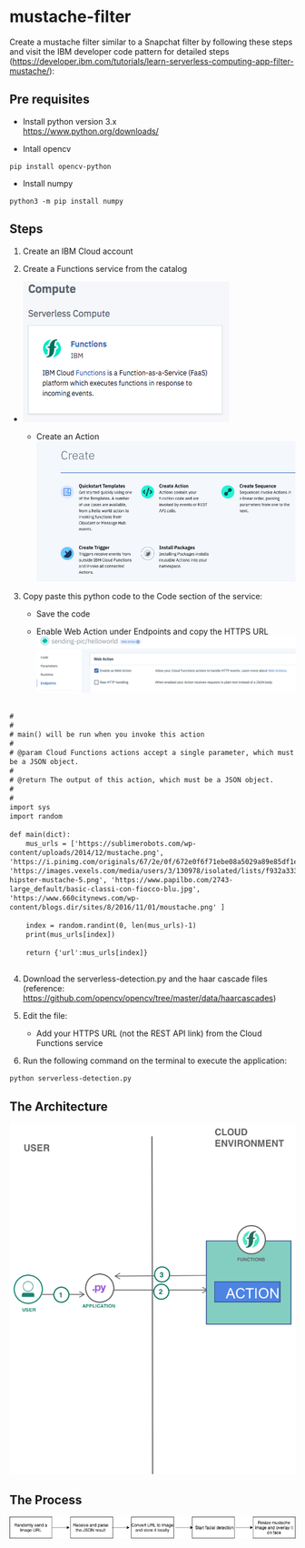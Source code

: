 # mustache-filter 

Create a mustache filter similar to a Snapchat filter by following these steps and visit the IBM developer code pattern for detailed steps (https://developer.ibm.com/tutorials/learn-serverless-computing-app-filter-mustache/): 


## Pre requisites 

* Install python version 3.x  
https://www.python.org/downloads/

* Intall opencv  
```
pip install opencv-python
```
* Install numpy 
```
python3 -m pip install numpy
```


## Steps 

1. Create an IBM Cloud account 

2. Create a Functions service from the catalog
* ![alt text](https://github.com/anchalbhalla/mustache-filter/blob/master/images/function.png)
 
    * Create an Action  
    ![alt text](https://github.com/anchalbhalla/mustache-filter/blob/master/images/create-func.png) 
    

3. Copy paste this python code to the Code section of the service:   
   
   * Save the code 
   
   * Enable Web Action under Endpoints and copy the HTTPS URL
   ![alt text](https://github.com/anchalbhalla/mustache-filter/blob/master/images/web.png) 
   
   
``` 

#
#
# main() will be run when you invoke this action
#
# @param Cloud Functions actions accept a single parameter, which must be a JSON object.
#
# @return The output of this action, which must be a JSON object.
#
#
import sys 
import random

def main(dict):
    mus_urls = ['https://sublimerobots.com/wp-content/uploads/2014/12/mustache.png', 'https://i.pinimg.com/originals/67/2e/0f/672e0f6f71ebe08a5029a89e85df1e18.png', 'https://images.vexels.com/media/users/3/130978/isolated/lists/f932a333154f1d6bff554c1010466f00-hipster-mustache-5.png', 'https://www.papilbo.com/2743-large_default/basic-classi-con-fiocco-blu.jpg', 'https://www.660citynews.com/wp-content/blogs.dir/sites/8/2016/11/01/moustache.png' ]

    index = random.randint(0, len(mus_urls)-1)
    print(mus_urls[index])  
 
    return {'url':mus_urls[index]}
  
```
   
4. Download the serverless-detection.py and the haar cascade files (reference: https://github.com/opencv/opencv/tree/master/data/haarcascades)

5. Edit the file: 
   
   * Add your HTTPS URL (not the REST API link) from the Cloud Functions service

6. Run the following command on the terminal to execute the application: 
``` 
python serverless-detection.py 
```


## The Architecture 
![alt text](https://github.com/anchalbhalla/mustache-filter/blob/master/images/Picture1.png)


## The Process 
![alt text](https://github.com/anchalbhalla/mustache-filter/blob/master/images/process-Diagram.png)

